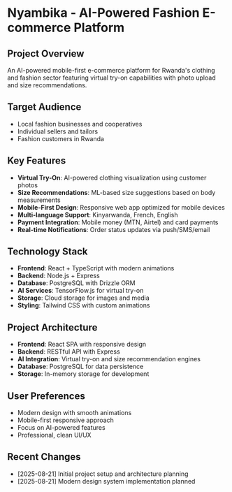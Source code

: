 # Nyambika - AI-Powered Fashion E-commerce Platform

## Project Overview
An AI-powered mobile-first e-commerce platform for Rwanda's clothing and fashion sector featuring virtual try-on capabilities with photo upload and size recommendations.

## Target Audience
- Local fashion businesses and cooperatives
- Individual sellers and tailors
- Fashion customers in Rwanda

## Key Features
- **Virtual Try-On**: AI-powered clothing visualization using customer photos
- **Size Recommendations**: ML-based size suggestions based on body measurements
- **Mobile-First Design**: Responsive web app optimized for mobile devices
- **Multi-language Support**: Kinyarwanda, French, English
- **Payment Integration**: Mobile money (MTN, Airtel) and card payments
- **Real-time Notifications**: Order status updates via push/SMS/email

## Technology Stack
- **Frontend**: React + TypeScript with modern animations
- **Backend**: Node.js + Express
- **Database**: PostgreSQL with Drizzle ORM
- **AI Services**: TensorFlow.js for virtual try-on
- **Storage**: Cloud storage for images and media
- **Styling**: Tailwind CSS with custom animations

## Project Architecture
- **Frontend**: React SPA with responsive design
- **Backend**: RESTful API with Express
- **AI Integration**: Virtual try-on and size recommendation engines
- **Database**: PostgreSQL for data persistence
- **Storage**: In-memory storage for development

## User Preferences
- Modern design with smooth animations
- Mobile-first responsive approach
- Focus on AI-powered features
- Professional, clean UI/UX

## Recent Changes
- [2025-08-21] Initial project setup and architecture planning
- [2025-08-21] Modern design system implementation planned